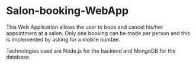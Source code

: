 # Salon-booking-WebApp

This Web Application allows the user to book and cancel his/her appointment at a salon. Only one booking can be made per person and this is implemented by asking for a mobile number.

Technologies used are Node.js for the backend and MongoDB for the database.
